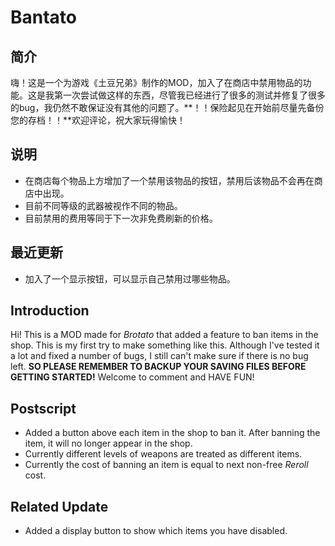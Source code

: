 # Bantato

## 简介 

嗨！这是一个为游戏《土豆兄弟》制作的MOD，加入了在商店中禁用物品的功能。这是我第一次尝试做这样的东西，尽管我已经进行了很多的测试并修复了很多的bug，我仍然不敢保证没有其他的问题了。**！！保险起见在开始前尽量先备份您的存档！！**欢迎评论，祝大家玩得愉快！

## 说明

- 在商店每个物品上方增加了一个禁用该物品的按钮，禁用后该物品不会再在商店中出现。
- 目前不同等级的武器被视作不同的物品。
- 目前禁用的费用等同于下一次非免费刷新的价格。

## 最近更新

* 加入了一个显示按钮，可以显示自己禁用过哪些物品。



## Introduction 

Hi! This is a MOD made for *Brotato* that added a feature to ban items in the shop. This is my first try to make something like this. Although I've tested it a lot and fixed a number of bugs, I still can't make sure if there is no bug left. **SO PLEASE REMEMBER TO BACKUP YOUR SAVING FILES BEFORE GETTING STARTED!** Welcome to comment and HAVE FUN!

## Postscript

- Added a button above each item in the shop to ban it. After banning the item, it will no longer appear in the shop.
- Currently different levels of weapons are treated as different items.
- Currently the cost of banning an item is equal to next non-free *Reroll* cost.

## Related Update

- Added a display button to show which items you have disabled.

